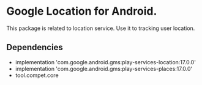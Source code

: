 # Google Location for Android.

This package is related to location service. Use it to tracking user location.


## Dependencies

- implementation 'com.google.android.gms:play-services-location:17.0.0'
- implementation 'com.google.android.gms:play-services-places:17.0.0'
- tool.compet.core
